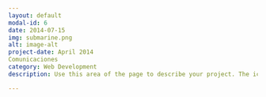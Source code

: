 ```yaml
---
layout: default
modal-id: 6
date: 2014-07-15
img: submarine.png
alt: image-alt
project-date: April 2014
Comunicaciones 
category: Web Development
description: Use this area of the page to describe your project. The icon above is part of a free icon set by <a href="https://sellfy.com/p/8Q9P/jV3VZ/">Flat Icons</a>. On their website, you can download their free set with 16 icons, or you can purchase the entire set with 146 icons for only $12!

---
```

